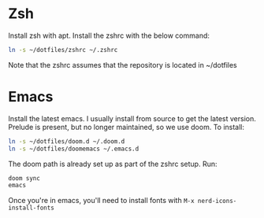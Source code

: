 # Zsh

Install zsh with apt. Install the zshrc with the below command:

``` bash
ln -s ~/dotfiles/zshrc ~/.zshrc
```

Note that the zshrc assumes that the repository is located in ~/dotfiles

# Emacs

Install the latest emacs. I usually install from source to get the latest version.
Prelude is present, but no longer maintained, so we use doom. To install:

``` bash
ln -s ~/dotfiles/doom.d ~/.doom.d
ln -s ~/dotfiles/doomemacs ~/.emacs.d
```


The doom path is already set up as part of the zshrc setup. Run:

``` bash
doom sync
emacs
```

Once you're in emacs, you'll need to install fonts with `M-x nerd-icons-install-fonts`

